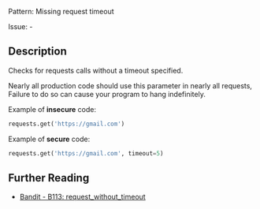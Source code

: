 Pattern: Missing request timeout

Issue: -

## Description

Checks for requests calls without a timeout specified.

Nearly all production code should use this parameter in nearly all requests, Failure to do so can cause your program to hang indefinitely.


Example of **insecure** code:

```python
requests.get('https://gmail.com')
```

Example of **secure** code:

```python
requests.get('https://gmail.com', timeout=5)
```

## Further Reading
* [Bandit - B113: request_without_timeout](https://bandit.readthedocs.io/en/latest/plugins/b113_request_without_timeout.html)
